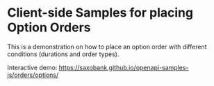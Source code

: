 # Client-side Samples for placing Option Orders

This is a demonstration on how to place an option order with different conditions (durations and order types).

Interactive demo: <https://saxobank.github.io/openapi-samples-js/orders/options/>
